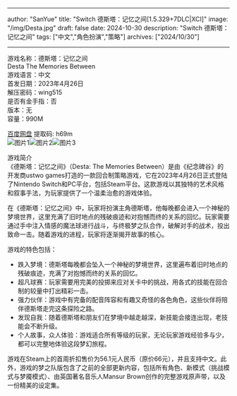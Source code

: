 
---
author: "SanYue"
title: "Switch 德斯塔：记忆之间[1.5.329+7DLC|XCI]"
image: "/img/Desta.jpg"
draft: false
date: 2024-10-30
description: "Switch 德斯塔：记忆之间"
tags: ["中文","角色扮演","策略"]
archives: ["2024/10/30"]

---

游戏名称：德斯塔：记忆之间   
Desta The Memories Between    
游戏语言：中文  
首发日期：2023年4月26日  
解压密码：wing515  
是否有金手指：否  
版本：无   
容量：990M

[百度网盘](https://pan.baidu.com/s/1Pwn6nGAj4LzPmnvc4DzmUw) 提取码: h69m  
![图片1](/img/5fef31f57c51d.jpg)![图片2](/img/7d7df746ee958.jpg)![图片3](/img/8a3c16d1ba6.jpg)  

游戏简介  
《德斯塔：记忆之间》（Desta: The Memories Between）是由《纪念碑谷》的开发商ustwo games打造的一款回合制策略游戏，它在2023年4月26日正式登陆了Nintendo Switch和PC平台，包括Steam平台。这款游戏以其独特的艺术风格和叙事手法，为玩家提供了一个温柔治愈的游戏体验。

在《德斯塔：记忆之间》中，玩家将扮演主角德斯塔，他每晚都会进入一个神秘的梦境世界，这里充满了旧时地点的残破痕迹和对抱憾而终的关系的回忆。玩家需要通过手中注入情感的魔法球进行战斗，与终极梦之队合作，破解对手的战术，投出致命一击。随着游戏的进程，玩家将逐渐揭开故事的核心。

游戏的特色包括：
- 跌入梦境：德斯塔每晚都会坠入一个神秘的梦境世界，这里遍布着旧时地点的残破痕迹，充满了对抱憾而终的关系的回忆。
- 超凡球赛：玩家需要用完美的投掷来应对关卡中的挑战，用各式的技能在回合制的较量中打出精彩一击。
- 强力伙伴：游戏中有完备的配音阵容和有趣又奇怪的各色角色，这些伙伴将陪伴德斯塔走完这条探险之路。
- 发现自我：随着德斯塔和朋友们在梦境中越走越深，新技能会接连出现，老技能会不断升级。
- 个人故事，众人体验：游戏适合所有等级的玩家，无论玩家游戏经验多与少，都可以完整地体验这段梦幻旅程。

游戏在Steam上的首周折扣售价为56.1元人民币（原价66元），并且支持中文。此外，游戏的梦之队版包含了之前的全部更新内容，包括所有角色、新模式（挑战模式与梦魇模式）、由英国著名音乐人Mansur Brown创作的完整游戏原声带，以及一份精美的设定集。
